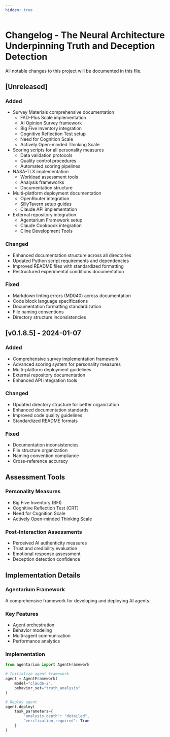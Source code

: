 ```yaml
---
hidden: true
---
```


# Changelog - The Neural Architecture Underpinning Truth and Deception Detection

All notable changes to this project will be documented in this file.

## \[Unreleased]

### Added

* Survey Materials comprehensive documentation
  * FAD-Plus Scale implementation
  * AI Opinion Survey framework
  * Big Five Inventory integration
  * Cognitive Reflection Test setup
  * Need for Cognition Scale
  * Actively Open-minded Thinking Scale
* Scoring scripts for all personality measures
  * Data validation protocols
  * Quality control procedures
  * Automated scoring pipelines
* NASA-TLX implementation
  * Workload assessment tools
  * Analysis frameworks
  * Documentation structure
* Multi-platform deployment documentation
  * OpenRouter integration
  * SillyTavern setup guides
  * Claude API implementation
* External repository integration
  * Agentarium Framework setup
  * Claude Cookbook integration
  * Cline Development Tools

### Changed

* Enhanced documentation structure across all directories
* Updated Python script requirements and dependencies
* Improved README files with standardized formatting
* Restructured experimental conditions documentation

### Fixed

* Markdown linting errors (MD040) across documentation
* Code block language specifications
* Documentation formatting standardization
* File naming conventions
* Directory structure inconsistencies

## \[v0.1.8.5] - 2024-01-07

### Added

* Comprehensive survey implementation framework
* Advanced scoring system for personality measures
* Multi-platform deployment guidelines
* External repository documentation
* Enhanced API integration tools

### Changed

* Updated directory structure for better organization
* Enhanced documentation standards
* Improved code quality guidelines
* Standardized README formats

### Fixed

* Documentation inconsistencies
* File structure organization
* Naming convention compliance
* Cross-reference accuracy

## Assessment Tools

### Personality Measures

* Big Five Inventory (BFI)
* Cognitive Reflection Test (CRT)
* Need for Cognition Scale
* Actively Open-minded Thinking Scale

### Post-Interaction Assessments

* Perceived AI authenticity measures
* Trust and credibility evaluation
* Emotional response assessment
* Deception detection confidence

## Implementation Details

### Agentarium Framework

A comprehensive framework for developing and deploying AI agents.

### Key Features

* Agent orchestration
* Behavior modeling
* Multi-agent communication
* Performance analytics

### Implementation

```python
from agentarium import AgentFramework

# Initialize agent framework
agent = AgentFramework(
    model="claude-2",
    behavior_set="truth_analysis"
)

# Deploy agent
agent.deploy(
    task_parameters={
        "analysis_depth": "detailed",
        "verification_required": True
    }
)
```
